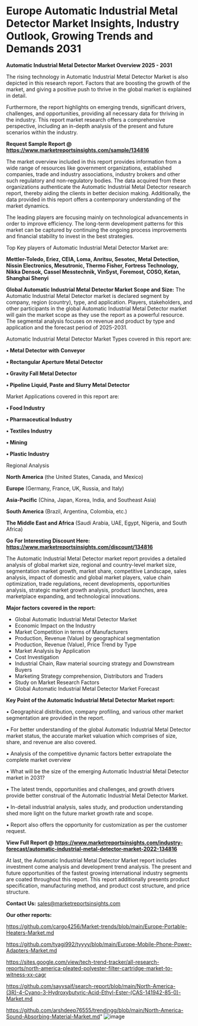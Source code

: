# Europe Automatic Industrial Metal Detector Market Insights, Industry Outlook, Growing Trends and Demands 2031

<Strong> Automatic Industrial Metal Detector Market Overview 2025 - 2031</strong>

The rising technology in Automatic Industrial Metal Detector Market is also depicted in this research report. Factors that are boosting the growth of the market, and giving a positive push to thrive in the global market is explained in detail.

Furthermore, the report highlights on emerging trends, significant drivers, challenges, and opportunities, providing all necessary data for thriving in the industry. This report market research offers a comprehensive perspective, including an in-depth analysis of the present and future scenarios within the industry.

<strong>Request Sample Report @ <a href=https://www.marketreportsinsights.com/sample/134816>https://www.marketreportsinsights.com/sample/134816</a></strong>

The market overview included in this report provides information from a wide range of resources like government organizations, established companies, trade and industry associations, industry brokers and other such regulatory and non-regulatory bodies. The data acquired from these organizations authenticate the Automatic Industrial Metal Detector research report, thereby aiding the clients in better decision making. Additionally, the data provided in this report offers a contemporary understanding of the market dynamics.

The leading players are focusing mainly on technological advancements in order to improve efficiency. The long-term development patterns for this market can be captured by continuing the ongoing process improvements and financial stability to invest in the best strategies.

Top Key players of Automatic Industrial Metal Detector Market are:

<strong>Mettler-Toledo, Eriez, CEIA, Loma, Anritsu, Sesotec, Metal Detection, Nissin Electronics, Mesutronic, Thermo Fisher, Fortress Technology, Nikka Densok, Cassel Messtechnik, VinSyst, Foremost, COSO, Ketan, Shanghai Shenyi</strong>

<strong><b>Global Automatic Industrial Metal Detector Market Scope and Size:</b></strong>
The Automatic Industrial Metal Detector market is declared segment by company, region (country), type, and application. Players, stakeholders, and other participants in the global Automatic Industrial Metal Detector market will gain the market scope as they use the report as a powerful resource. The segmental analysis focuses on revenue and product by type and application and the forecast period of 2025-2031.

Automatic Industrial Metal Detector Market Types covered in this report are:

<strong>• Metal Detector with Conveyor

• Rectangular Aperture Metal Detector

• Gravity Fall Metal Detector

• Pipeline Liquid, Paste and Slurry Metal Detector</strong>

Market Applications covered in this report are:

<strong>• Food Industry

• Pharmaceutical Industry

• Textiles Industry

• Mining

• Plastic Industry</strong> 

Regional Analysis

<strong>North America</strong> (the United States, Canada, and Mexico)

<strong>Europe</strong> (Germany, France, UK, Russia, and Italy)

<strong>Asia-Pacific</strong> (China, Japan, Korea, India, and Southeast Asia)

<strong>South America</strong> (Brazil, Argentina, Colombia, etc.)

<strong>The Middle East and Africa</strong> (Saudi Arabia, UAE, Egypt, Nigeria, and South Africa)

<strong>Go For Interesting Discount Here: <a href=https://www.marketreportsinsights.com/discount/134816>https://www.marketreportsinsights.com/discount/134816</a></strong>

The Automatic Industrial Metal Detector market report provides a detailed analysis of global market size, regional and country-level market size, segmentation market growth, market share, competitive Landscape, sales analysis, impact of domestic and global market players, value chain optimization, trade regulations, recent developments, opportunities analysis, strategic market growth analysis, product launches, area marketplace expanding, and technological innovations.

<strong><b>Major factors covered in the report:</b></strong>
<ul>
  <li>Global Automatic Industrial Metal Detector Market </li>
  <li>Economic Impact on the Industry</li>
  <li>Market Competition in terms of Manufacturers</li>
  <li>Production, Revenue (Value) by geographical segmentation</li>
  <li>Production, Revenue (Value), Price Trend by Type</li>
  <li>Market Analysis by Application</li>
  <li>Cost Investigation</li>
  <li>Industrial Chain, Raw material sourcing strategy and Downstream Buyers</li>
  <li>Marketing Strategy comprehension, Distributors and Traders</li>
  <li>Study on Market Research Factors</li>
  <li>Global Automatic Industrial Metal Detector Market Forecast</li>
</ul>

<strong><b>Key Point of the Automatic Industrial Metal Detector Market report:</b></strong>

• Geographical distribution, company profiling, and various other market segmentation are provided in the report.

• For better understanding of the global Automatic Industrial Metal Detector market status, the accurate market valuation which comprises of size, share, and revenue are also covered.

• Analysis of the competitive dynamic factors better extrapolate the complete market overview

• What will be the size of the emerging Automatic Industrial Metal Detector market in 2031?

• The latest trends, opportunities and challenges, and growth drivers provide better construal of the Automatic Industrial Metal Detector Market.

• In-detail industrial analysis, sales study, and production understanding shed more light on the future market growth rate and scope.

• Report also offers the opportunity for customization as per the customer request.

<strong><b>View Full Report @ <a href=https://www.marketreportsinsights.com/industry-forecast/automatic-industrial-metal-detector-market-2022-134816>https://www.marketreportsinsights.com/industry-forecast/automatic-industrial-metal-detector-market-2022-134816</a></b></strong>


At last, the Automatic Industrial Metal Detector Market report includes investment come analysis and development trend analysis. The present and future opportunities of the fastest growing international industry segments are coated throughout this report. This report additionally presents product specification, manufacturing method, and product cost structure, and price structure.

<strong>Contact Us:</strong>
sales@marketreportsinsights.com

<strong>Our other reports:</strong>

<a href=https://github.com/cargo4256/Market-trends/blob/main/Europe-Portable-Heaters-Market.md>https://github.com/cargo4256/Market-trends/blob/main/Europe-Portable-Heaters-Market.md</a>

<a href=https://github.com/tyagi992/tyyyy/blob/main/Europe-Mobile-Phone-Power-Adapters-Market.md>https://github.com/tyagi992/tyyyy/blob/main/Europe-Mobile-Phone-Power-Adapters-Market.md</a>

<a href=https://sites.google.com/view/tech-trend-tracker/all-research-reports/north-america-pleated-polyester-filter-cartridge-market-to-witness-xx-cagr>https://sites.google.com/view/tech-trend-tracker/all-research-reports/north-america-pleated-polyester-filter-cartridge-market-to-witness-xx-cagr</a>

<a href=https://github.com/sayysaif/search-report/blob/main/North-America-(3R)-4-Cyano-3-Hydroxybutyric-Acid-Ethyl-Ester-(CAS-141942-85-0)-Market.md>https://github.com/sayysaif/search-report/blob/main/North-America-(3R)-4-Cyano-3-Hydroxybutyric-Acid-Ethyl-Ester-(CAS-141942-85-0)-Market.md</a>

<a href=https://github.com/arshdeep76555/trendingg/blob/main/North-America-Sound-Absorbing-Material-Market.md>https://github.com/arshdeep76555/trendingg/blob/main/North-America-Sound-Absorbing-Material-Market.md</a>"
![image](https://github.com/user-attachments/assets/3051ffbe-56cd-493c-8109-949dc42abea3)
